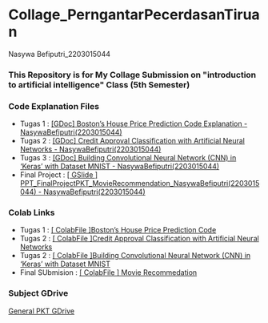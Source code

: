 # Collage_PerngantarPecerdasanTiruan
Nasywa Befiputri_2203015044

### This Repository is for My Collage Submission on "introduction to artificial intelligence" Class (5th Semester)

### Code Explanation Files
- Tugas 1 : [ [GDoc] Boston’s House Price Prediction Code Explanation - NasywaBefiputri(2203015044)](https://docs.google.com/document/d/1IeoKQrJGZsRWRf0gsmQ69_2uwF1JmffSyTPNgy3L6wY/edit?usp=sharing) <br>
- Tugas 2 : [ [GDoc] Credit Approval Classification with Artificial Neural Networks - NasywaBefiputri(2203015044)](https://docs.google.com/document/d/1xMXNKpFoTq7wiRW148oe6j0DMNHvQdhujgVJiq9bz2E/edit?usp=sharing) <br>
- Tugas 3 : [ [GDoc] Building Convolutional Neural Network (CNN) in ‘Keras’ with Dataset MNIST - NasywaBefiputri(2203015044)](https://docs.google.com/document/d/1lGiwV5ovbqin1QVdGknbQ7HxPIk3VbN-SqGkQ4i-f7I/edit?usp=sharing) <br>
- Final Project : [[ GSlide ] PPT_FinalProjectPKT_MovieRecommendation_NasywaBefiputri(2203015044) - NasywaBefiputri(2203015044)](#)


### Colab Links
- Tugas 1 : [[ ColabFile ]Boston’s House Price Prediction Code](https://colab.research.google.com/drive/11d_K8mtimBSicTlxtGbAor5iluVyl31t?usp=sharing)<br>
- Tugas 2 : [[ ColabFile ]Credit Approval Classification with Artificial Neural Networks
](https://colab.research.google.com/drive/1TfmdvJs3CQw9JSIomuOmVBEXQLtCsVUO?usp=sharing)<br>
- Tugas 2 : [[ ColabFile ]Building Convolutional Neural Network (CNN) in ‘Keras’ with Dataset MNIST
](https://colab.research.google.com/drive/1McL_dUOmEiyCnxebC0c_0zcvemIShQit?usp=sharing)<br>
- Final SUbmision : [[ ColabFile ] Movie Recommedation ](https://colab.research.google.com/drive/1sHQV16D1NrZ61cnDnYzDmYtcLrpGwHPd?usp=sharing)

### Subject GDrive
[ General PKT GDrive ](https://drive.google.com/drive/folders/1TzwRRsh3oGuCxVuq6UA5IWYapt7zdr8g?usp=drive_link)
